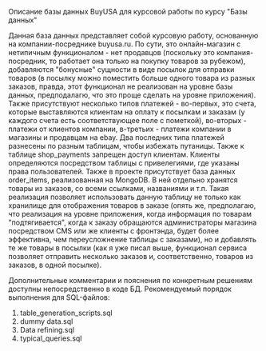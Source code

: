 Описание базы данных BuyUSA для курсовой работы по курсу "Базы данных"

Данная база данных представляет собой курсовую работу, основанную на компании-посреднике buyusa.ru.
По сути, это онлайн-магазин с нетипичным функционалом - нет продавцов (поскольку это компания-посредник, то работает она только на покупку товаров за рубежом), добавляются "бонусные" сущности в виде посылок для отправки товаров (в посылку можно поместить больше одного товара из разных заказов, правда, этот функционал не реализован на уровне базы данных, предподалагю, что это проще сделать на уровне приложения). Также присутствуют несколько типов платежей - во-первых, это счета, которые выставляются клиентам на оплату к посылкам и заказам (у каждого счета есть соответствующее поле с пометкой), во-вторых - платежи от клиентов компании, в-третьих - платежи компании в магазины и продавцам на ebay.
Два последних типа платежей разнесены по разным таблицам, чтобы избежать путаницы. Также к таблице shop_payments запрещен доступ клиентам.
Клиенты определяются посредством таблицы с привелегиями, где указаны права пользователей.
Также в проекте присутствует база данных order_items, реализованная на MongoDB. В ней отдельно хранятся товары из заказов, со всеми ссылками, названиями и т.п. Такая реализация позволяет использовать данную таблицу не только как хранилище для отображения товаров в заказе (опять же, предполагаю, что реализация на уровне приложения, когда информация по товарам "подтягивается", когда к заказу обращаются администраторы магазина посредством CMS или же клиенты с фронтэнда, будет более эффективна, чем переусложнение таблицы с заказами), но и добавлять те же товары в посылки (как я уже писал выше, функционал сервиса позволяет отправить несколько заказов и, соответственно, товаров из заказов, в одной посылке).

Дополнительные комментарии и пояснения по конкретным решениям доступны непосредственно в коде БД.
Рекомендуемый порядок выполнения для SQL-файлов:
1) table_generation_scripts.sql
2) dummy data.sql
3) Data refining.sql
4) typical_queries.sql

